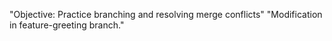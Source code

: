 "Objective: Practice branching and resolving merge conflicts" 
"Modification in feature-greeting branch." 
